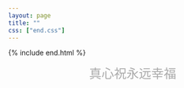 ```yaml
---
layout: page
title: ""
css: ["end.css"]
---
```


{% include end.html %}

<div style="text-align: center;font-size: 1.8em;color: #AAA;">真心祝永远幸福</div>
